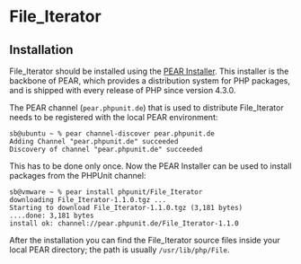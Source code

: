 File_Iterator
=============

Installation
------------

File_Iterator should be installed using the [PEAR Installer](http://pear.php.net/). This installer is the backbone of PEAR, which provides a distribution system for PHP packages, and is shipped with every release of PHP since version 4.3.0.

The PEAR channel (`pear.phpunit.de`) that is used to distribute File_Iterator needs to be registered with the local PEAR environment:

    sb@ubuntu ~ % pear channel-discover pear.phpunit.de
    Adding Channel "pear.phpunit.de" succeeded
    Discovery of channel "pear.phpunit.de" succeeded

This has to be done only once. Now the PEAR Installer can be used to install packages from the PHPUnit channel:

    sb@vmware ~ % pear install phpunit/File_Iterator
    downloading File_Iterator-1.1.0.tgz ...
    Starting to download File_Iterator-1.1.0.tgz (3,181 bytes)
    ....done: 3,181 bytes
    install ok: channel://pear.phpunit.de/File_Iterator-1.1.0

After the installation you can find the File_Iterator source files inside your local PEAR directory; the path is usually `/usr/lib/php/File`.
